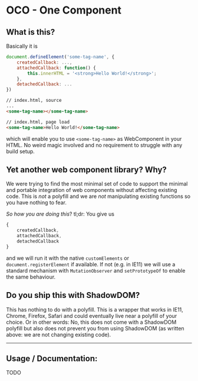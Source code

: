 # OCO - One Component


## What is this?

Basically it is

```javascript
document.defineElement('some-tag-name', {
    createdCallback: ...,
    attachedCallback: function() {
        this.innerHTML = '<strong>Hello World!</strong>';
    },
    detachedCallback: ...
})
```

```html
// index.html, source
...
<some-tag-name></some-tag-name>

// index.html, page load
<some-tag-name>Hello World!</some-tag-name>
```

which will enable you to use `<some-tag-name>` as WebComponent in your HTML. No weird magic involved and no requirement to struggle with any build setup.


## Yet another web component library? Why?

We were trying to find the most minimal set of code to support the minimal and portable integration of web components without affecting existing code.
This is *not* a polyfill and we are *not* manipulating existing functions so you have nothing to fear.

*So how you are doing this*?
tl;dr: You give us
```javascript
{
    createdCallback,
    attachedCallback,
    detachedCallback
}
```

and we will run it with the native `customElements` or `document.registerElement` if available. If not (e.g. in IE11) we will use a standard mechanism with `MutationObserver` and `setPrototypeOf` to enable the same behaviour.


## Do you ship this with ShadowDOM?

This has nothing to do with a polyfill. This is a wrapper that works in IE11, Chrome, Firefox, Safari and could eventually  live near a polyfill of your choice. Or in other words: No, this does not come with a ShadowDOM polyfill but also does not prevent you from using ShadowDOM (as written above: we are not changing existing code).

---------

## Usage / Documentation:

TODO
